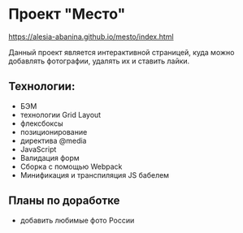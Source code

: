 # Проект "Место"
https://alesia-abanina.github.io/mesto/index.html

Данный проект является интерактивной страницей, куда можно добавлять фотографии, удалять их и ставить лайки.

## Технологии:
* БЭМ
* технологии Grid Layout
* флексбоксы
* позиционирование
* директива @media
* JavaScript
* Валидация форм
* Сборка с помощью Webpack
* Минификация и транспиляция JS бабелем


## Планы по доработке
* добавить любимые фото России
